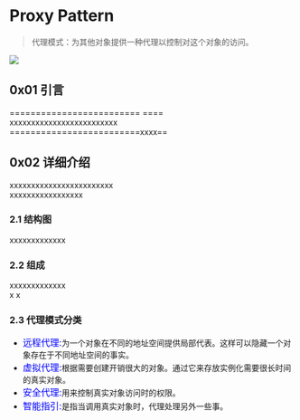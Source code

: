 # Proxy Pattern
> 代理模式：为其他对象提供一种代理以控制对这个对象的访问。    
  
![](https://i.imgur.com/ynltEXj.jpg) 
  
## 0x01 引言  
=========================  ====  
xxxxxxxxxxxxxxxxxxxxxxxxx  
=========================xxxx==
## 0x02 详细介绍    
xxxxxxxxxxxxxxxxxxxxxxxx  
xxxxxxxxxxxxxxxxx
### 2.1 结构图  
xxxxxxxxxxxxx
### 2.2 组成  
xxxxxxxxxxxxx  
x
x
### 2.3 代理模式分类   
 + <font color=blue size=3>远程代理:</font>为一个对象在不同的地址空间提供局部代表。这样可以隐藏一个对象存在于不同地址空间的事实。
 + <font color=blue size=3>虚拟代理:</font>根据需要创建开销很大的对象。通过它来存放实例化需要很长时间的真实对象。
 + <font color=blue size=3>安全代理:</font>用来控制真实对象访问时的权限。
 + <font color=blue size=3>智能指引:</font>是指当调用真实对象时，代理处理另外一些事。 
